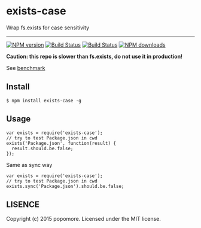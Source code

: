# exists-case

Wrap fs.exists for case sensitivity

---

[![NPM version](https://img.shields.io/npm/v/exists-case.svg?style=flat)](https://npmjs.org/package/exists-case)
[![Build Status](https://img.shields.io/travis/popomore/exists-case.svg?style=flat)](https://travis-ci.org/popomore/exists-case)
[![Build Status](https://img.shields.io/coveralls/popomore/exists-case.svg?style=flat)](https://coveralls.io/r/popomore/exists-case)
[![NPM downloads](http://img.shields.io/npm/dm/exists-case.svg?style=flat)](https://npmjs.org/package/exists-case)

**Caution: this repo is slower than fs.exists, do not use it in production!**

See [benchmark](https://github.com/popomore/exists-case/tree/master/benchmark)

## Install

```
$ npm install exists-case -g
```

## Usage

```
var exists = require('exists-case');
// try to test Package.json in cwd
exists('Package.json', function(result) {
  result.should.be.false;
});
```

Same as sync way

```
var exists = require('exists-case');
// try to test Package.json in cwd
exists.sync('Package.json').should.be.false;
```

## LISENCE

Copyright (c) 2015 popomore. Licensed under the MIT license.
